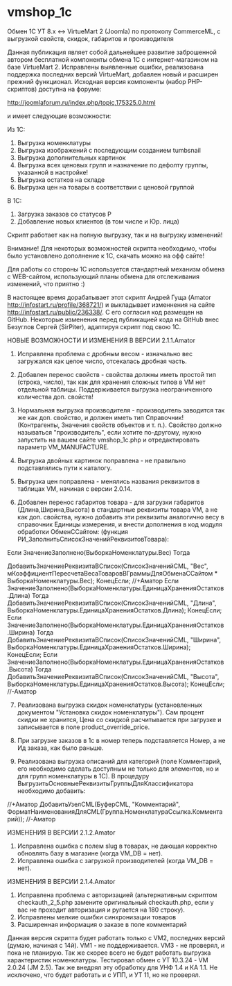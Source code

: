 # vmshop_1c
Обмен 1C УТ 8.x &lt;-> VirtueMart 2 (Joomla) по протоколу CommerceML, с выгрузкой свойств, скидок, габаритов и производителя


Данная публикация являет собой дальнейшее развитие заброшенной автором бесплатной компоненты обмена 1С с интернет-магазином на базе VirtueMart 2. Исправлены выявленные ошибки, реализована поддержка последних версий VirtueMart, добавлен новый и расширен прежний функционал.
Исходная версия компоненты (набор PHP-скриптов) доступна на форуме:

http://joomlaforum.ru/index.php/topic,175325.0.html

и имеет следующие возможности:

Из 1С:

1) Выгрузка номенклатуры
2) Выгрузка изображений с последующим созданием tumbsnail
3) Выгрузка дополнительных картинок
4) Выгрузка всех ценовых групп и назначение по дефолту группы, указанной в настройке!
5) Выгрузка остатков на складе
6) Выгрузка цен на товары в соответствии с ценовой группой

В 1С:

1) Загрузка заказов со статусов P
2) Добавление новых клиентов (в том числе и Юр. лица)

Скрипт работает как на полную выгрузку, так и на выгрузку изменений!

Внимание! Для некоторых возможностей скрипта необходимо, чтобы было установлено дополнение к 1С, скачать можно на офф сайте!

Для работы со стороны 1С используется стандартный механизм обмена с WEB-сайтом, использующий планы обмена для отслеживания изменений, что приятно :)


В настоящее время дорабатывает этот скрипт Андрей Гуща (Amator http://infostart.ru/profile/368721/) и выкладывает изменнения на сайте http://infostart.ru/public/236338/.
С его согласия код размещен на GitHub.
Некоторые изменения перед публикацией кода на GitHub внес Безуглов Сергей (SirPiter), адаптируя скрипт под свою 1С.

НОВЫЕ ВОЗМОЖНОСТИ И ИЗМЕНЕНИЯ В ВЕРСИИ 2.1.1.Amator

1) Исправлена проблема с дробным весом - изначально вес загружался как целое число, отсекалась дробная часть.

2) Добавлен перенос свойств - свойства должны иметь простой тип (строка, число), так как для хранения сложных типов в VM нет отдельной таблицы. Поддерживается выгрузка неограниченного количества доп. свойств!

3) Нормальная выгрузка производителя - производитель заводится так же как доп. свойство, и должен иметь тип Справочник! (Контрагенты, Значения свойств объектов и т. п.). Свойство должно называться "производитель", если хотите по-другому, нужно запустить на вашем сайте vmshop_1c.php и отредактировать параметр VM_MANUFACTURE.

4) Выгрузка двойных картинок поправлена - не правильно подставлялись пути к каталогу.

5) Выгрузка цен поправлена - менялись названия реквизитов в таблицах VM, начиная с версии 2.0.14.

6) Добавлен перенос габаритов товара - для загрузки габаритов (Длина,Ширина,Высота) в стандартные реквизиты товара VM, а не как доп. свойства, нужно добавить эти реквизиты аналогично весу в справочник Единицы измерения, и внести дополнения в код модуля обработки ОбменССайтом: (функция РИ_ЗаполнитьСписокЗначенийРеквизитовТовара):

Если ЗначениеЗаполнено(ВыборкаНоменклатуры.Вес) Тогда

ДобавитьЗначениеРеквизитаВСписок(СписокЗначенийCML, "Вес", мКоэффициентПересчетаВесаТоваровВГраммыДляОбменаССайтом * ВыборкаНоменклатуры.Вес);
КонецЕсли; 
//+Аматор
Если ЗначениеЗаполнено(ВыборкаНоменклатуры.ЕдиницаХраненияОстатков.Длина) Тогда 
ДобавитьЗначениеРеквизитаВСписок(СписокЗначенийCML, "Длина", ВыборкаНоменклатуры.ЕдиницаХраненияОстатков.Длина);
КонецЕсли;
Если ЗначениеЗаполнено(ВыборкаНоменклатуры.ЕдиницаХраненияОстатков.Ширина) Тогда 
ДобавитьЗначениеРеквизитаВСписок(СписокЗначенийCML, "Ширина", ВыборкаНоменклатуры.ЕдиницаХраненияОстатков.Ширина);
КонецЕсли;
Если ЗначениеЗаполнено(ВыборкаНоменклатуры.ЕдиницаХраненияОстатков.Высота) Тогда 
ДобавитьЗначениеРеквизитаВСписок(СписокЗначенийCML, "Высота", ВыборкаНоменклатуры.ЕдиницаХраненияОстатков.Высота);
КонецЕсли;
//-Аматор

 

7) Реализована выгрузка скидок номенклатуры (установленных документом "Установка скидок номенклатуры"). Сам процент скидки не хранится, Цена со скидкой расчитывается при загрузке и записывается в поле product_override_price.

8) При загрузке заказов в 1с в номер теперь подставляется Номер, а не Ид заказа, как было раньше.

9) Реализована выгрузка описаний для категорий (поле Комментарий, его необходимо сделать доступным не только для элементов, но и для групп номенклатуры в 1С). В процедуру ВыгрузитьОсновныеРеквизитыГруппыДляКлассификатора необходимо добавить:

//+Аматор
ДобавитьУзелCML(БуферCML, "Комментарий", ФорматНаименованияДляCML(Группа.НоменклатураСсылка.Комментарий));
//-Аматор

ИЗМЕНЕНИЯ В ВЕРСИИ 2.1.2.Amator

1) Исправлена ошибка с полем slug в товарах, не дающая корректно обновлять базу в магазине (когда VM_DB = нет).
2) Исправлена ошибка с загрузкой производителей (когда VM_DB = нет).

ИЗМЕНЕНИЯ В ВЕРСИИ 2.1.4.Amator

1) Исправлена проблема с авторизацией (альтернативным скриптом checkauth_2_5.php замените оригинальный checkauth.php, если у вас не проходит авторизация и ругается на 180 строку).
2) Исправлены мелкие ошибки синхронизации товаров
3) Расширенная информация о заказе в поле комментарий

Данная версия скрипта будет работать только с VM2, последних версий (думаю, начиная с 14й). VM1 - не поддерживается. VM3 - не проверял, и пока не планирую. Так же скорее всего не будет работать выгрузка характеристик номенклатуры. Тестировал обмен с УТ 10.3.24 - VM 2.0.24 (JM 2.5). Так же внедрял эту обработку для УНФ 1.4 и КА 1.1. Не исключено, что будет работать и с УПП, и УТ 11, но не проверял.

